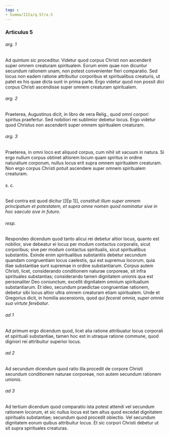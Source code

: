 ```yaml
---
tags : 
- Summa/IIIa/q.57/a.5
---
```


### Articulus 5

###### arg. 1
Ad quintum sic proceditur. Videtur quod corpus Christi non ascenderit super omnem creaturam spiritualem. Eorum enim quae non dicuntur secundum rationem unam, non potest convenienter fieri comparatio. Sed locus non eadem ratione attribuitur corporibus et spiritualibus creaturis, ut patet ex his quae dicta sunt in prima parte. Ergo videtur quod non possit dici corpus Christi ascendisse super omnem creaturam spiritualem.

###### arg. 2
Praeterea, Augustinus dicit, in libro de vera Relig., quod omni corpori spiritus praefertur. Sed nobiliori rei sublimior debetur locus. Ergo videtur quod Christus non ascenderit super omnem spiritualem creaturam.

###### arg. 3
Praeterea, in omni loco est aliquod corpus, cum nihil sit vacuum in natura. Si ergo nullum corpus obtinet altiorem locum quam spiritus in ordine naturalium corporum, nullus locus erit supra omnem spiritualem creaturam. Non ergo corpus Christi potuit ascendere super omnem spiritualem creaturam.

###### s. c.
Sed contra est quod dicitur [[Ep 1]], *constituit illum super omnem principatum et potestatem, et supra omne nomen quod nominatur sive in hoc saeculo sive in futuro*.

###### resp.
Respondeo dicendum quod tanto alicui rei debetur altior locus, quanto est nobilior, sive debeatur ei locus per modum contactus corporalis, sicut corporibus; sive per modum contactus spiritualis, sicut spiritualibus substantiis. Exinde enim spiritualibus substantiis debetur secundum quandam congruentiam locus caelestis, qui est supremus locorum, quia illae substantiae sunt supremae in ordine substantiarum. Corpus autem Christi, licet, considerando conditionem naturae corporeae, sit infra spirituales substantias; considerando tamen dignitatem unionis qua est personaliter Deo coniunctum, excellit dignitatem omnium spiritualium substantiarum. Et ideo, secundum praedictae congruentiae rationem, debetur sibi locus altior ultra omnem creaturam etiam spiritualem. Unde et Gregorius dicit, in homilia ascensionis, quod *qui fecerat omnia, super omnia sua virtute ferebatur*.

###### ad 1
Ad primum ergo dicendum quod, licet alia ratione attribuatur locus corporali et spirituali substantiae, tamen hoc est in utraque ratione commune, quod digniori rei attribuitur superior locus.

###### ad 2
Ad secundum dicendum quod ratio illa procedit de corpore Christi secundum conditionem naturae corporeae, non autem secundum rationem unionis.

###### ad 3
Ad tertium dicendum quod comparatio ista potest attendi vel secundum rationem locorum, et sic nullus locus est tam altus quod excedat dignitatem spiritualis substantiae; secundum quod procedit obiectio. Vel secundum dignitatem eorum quibus attribuitur locus. Et sic corpori Christi debetur ut sit supra spirituales creaturas.


